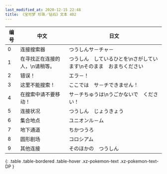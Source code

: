 ```yaml
---
last_modified_at: 2020-12-15 22:48
title: 《宝可梦 珍珠／钻石》文本 402
---
```

| 编号 | 中文 | 日文 |
| ---- | ---- | ---- |
| 0 | 连接搜索器 | つうしんサ－チャ－ |
| 1 | 在寻找正在连接的人，\n请稍等。 | つうしん　しているひとを\nさがしています\nそのまま　おまちください |
| 2 | 错误！ | エラ－！ |
| 3 | 这里不能搜索！ | ここでは　サ－チできません！ |
| 4 | 在搜索中请不要移动！ | サ－チちゅうは\nうごかないで　ください！ |
| 5 | 连接状况 | つうしん　じょうきょう |
| 6 | 集合地点 | ユニオンル－ム |
| 7 | 地下通道 | ちかつうろ |
| 8 | 圆形剧场 | コロシアム |
| 9 | 其他连接 | そのほかの　つうしん |
{: .table .table-bordered .table-hover .xz-pokemon-text .xz-pokemon-text-DP }
